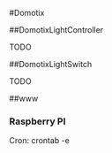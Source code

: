 #Domotix

##DomotixLightController

TODO

##DomotixLightSwitch

TODO

##www

### Raspberry PI

Cron: crontab -e  